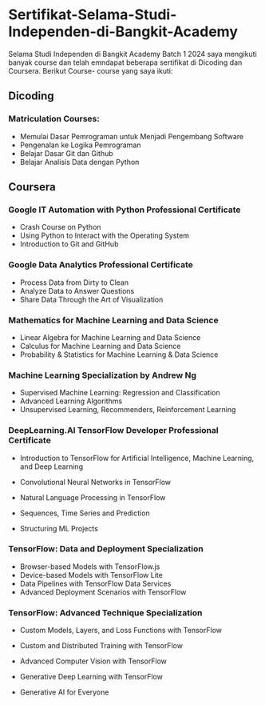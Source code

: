 # Sertifikat-Selama-Studi-Independen-di-Bangkit-Academy

Selama Studi Independen di Bangkit Academy Batch 1 2024 saya mengikuti banyak course dan telah emndapat beberapa sertifikat di Dicoding dan Coursera.
Berikut Course- course yang saya ikuti:

## Dicoding 

### Matriculation Courses:
*	Memulai Dasar Pemrograman untuk Menjadi Pengembang Software
* Pengenalan ke Logika Pemrograman
*	Belajar Dasar Git dan Github
*	Belajar Analisis Data dengan Python
  
## Coursera
### Google IT Automation with Python Professional Certificate
* Crash Course on Python
*	Using Python to Interact with the Operating System
*	Introduction to Git and GitHub

### Google Data Analytics Professional Certificate
*	Process Data from Dirty to Clean
* Analyze Data to Answer Questions
*	Share Data Through the Art of Visualization
  
### Mathematics for Machine Learning and Data Science
* Linear Algebra for Machine Learning and Data Science
* Calculus for Machine Learning and Data Science
* Probability & Statistics for Machine Learning & Data Science

### Machine Learning Specialization by Andrew Ng

*	Supervised Machine Learning: Regression and Classification
*	Advanced Learning Algorithms
*	Unsupervised Learning, Recommenders, Reinforcement Learning

### DeepLearning.AI TensorFlow Developer Professional Certificate
*	Introduction to TensorFlow for Artificial Intelligence, Machine Learning, and Deep Learning
*	Convolutional Neural Networks in TensorFlow
* Natural Language Processing in TensorFlow
* Sequences, Time Series and Prediction


*	Structuring ML Projects

### TensorFlow: Data and Deployment Specialization
* Browser-based Models with TensorFlow.js
*	Device-based Models with TensorFlow Lite
*	Data Pipelines with TensorFlow Data Services
*	Advanced Deployment Scenarios with TensorFlow

### TensorFlow: Advanced Technique Specialization
*	Custom Models, Layers, and Loss Functions with TensorFlow
*	Custom and Distributed Training with TensorFlow
*	Advanced Computer Vision with TensorFlow
*	Generative Deep Learning with TensorFlow


*	Generative AI for Everyone
